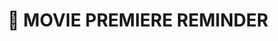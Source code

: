 ---
title: 🍿 MOVIE PREMIERE REMINDER
category: Dev
description: Moviedates is a tool that allows you to create a reminder of how much time is left until the premiere of your next favorite movie.
client: Personal project
platform: Web
agency: --
role: UX / UI / DEV
problem: There wasn't any app that would create reminders of upcoming movie premieres so I decided to make one by myself.
goal: Create a tool to satisfy my needs and those of other potential users, practice interface design skills, user experience and web development.

logourl: /assets/img/logo/logo-md.svg
featureimg: /assets/img/cover/md-cover.png
folderurl: /assets/img/pro/md
videourl: /assets/img/video/moviedates.mp4
demolink: https://moviedate.netlify.app/
---